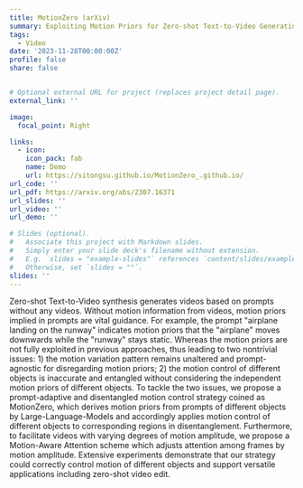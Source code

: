 ```yaml
---
title: MotionZero (arXiv)
summary: Exploiting Motion Priors for Zero-shot Text-to-Video Generation
tags:
  - Video
date: '2023-11-28T00:00:00Z'
profile: false
share: false


# Optional external URL for project (replaces project detail page).
external_link: ''

image:
  focal_point: Right

links:
  - icon:
    icon_pack: fab
    name: Demo
    url: https://sitongsu.github.io/MotionZero_.github.io/
url_code: ''
url_pdf: https://arxiv.org/abs/2307.16371
url_slides: ''
url_video: ''
url_demo: ''

# Slides (optional).
#   Associate this project with Markdown slides.
#   Simply enter your slide deck's filename without extension.
#   E.g. `slides = "example-slides"` references `content/slides/example-slides.md`.
#   Otherwise, set `slides = ""`.
slides: ''
---
```


Zero-shot Text-to-Video synthesis generates videos based on prompts without any videos. Without motion information from videos, motion priors implied in prompts are vital guidance. For example, the prompt "airplane landing on the runway" indicates motion priors that the "airplane" moves downwards while the "runway" stays static. Whereas the motion priors are not fully exploited in previous approaches, thus leading to two nontrivial issues: 1) the motion variation pattern remains unaltered and prompt-agnostic for disregarding motion priors; 2) the motion control of different objects is inaccurate and entangled without considering the independent motion priors of different objects. To tackle the two issues, we propose a prompt-adaptive and disentangled motion control strategy coined as MotionZero, which derives motion priors from prompts of different objects by Large-Language-Models and accordingly applies motion control of different objects to corresponding regions in disentanglement. Furthermore, to facilitate videos with varying degrees of motion amplitude, we propose a Motion-Aware Attention scheme which adjusts attention among frames by motion amplitude. Extensive experiments demonstrate that our strategy could correctly control motion of different objects and support versatile applications including zero-shot video edit.